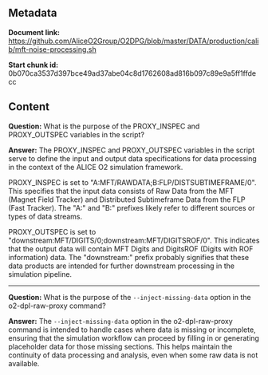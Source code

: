 ## Metadata

**Document link:** https://github.com/AliceO2Group/O2DPG/blob/master/DATA/production/calib/mft-noise-processing.sh

**Start chunk id:** 0b070ca3537d397bce49ad37abe04c8d1762608ad816b097c89e9a5ff1ffdecc

## Content

**Question:** What is the purpose of the PROXY_INSPEC and PROXY_OUTSPEC variables in the script?

**Answer:** The PROXY_INSPEC and PROXY_OUTSPEC variables in the script serve to define the input and output data specifications for data processing in the context of the ALICE O2 simulation framework.

PROXY_INSPEC is set to "A:MFT/RAWDATA;B:FLP/DISTSUBTIMEFRAME/0". This specifies that the input data consists of Raw Data from the MFT (Magnet Field Tracker) and Distributed Subtimeframe Data from the FLP (Fast Tracker). The "A:" and "B:" prefixes likely refer to different sources or types of data streams.

PROXY_OUTSPEC is set to "downstream:MFT/DIGITS/0;downstream:MFT/DIGITSROF/0". This indicates that the output data will contain MFT Digits and DigitsROF (Digits with ROF information) data. The "downstream:" prefix probably signifies that these data products are intended for further downstream processing in the simulation pipeline.

---

**Question:** What is the purpose of the `--inject-missing-data` option in the o2-dpl-raw-proxy command?

**Answer:** The `--inject-missing-data` option in the o2-dpl-raw-proxy command is intended to handle cases where data is missing or incomplete, ensuring that the simulation workflow can proceed by filling in or generating placeholder data for those missing sections. This helps maintain the continuity of data processing and analysis, even when some raw data is not available.